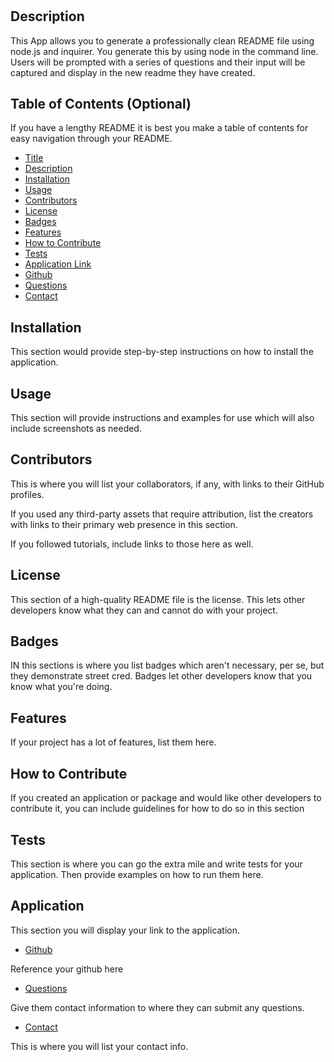 # <Your-Project-Title>

## Description

This App allows you to generate a professionally clean README file using node.js and inquirer. You generate this by using node in the command line. Users will be prompted with a series of questions and their input will be captured and display in the new readme they have created.

## Table of Contents (Optional)

 If you have a lengthy README it is best you make a table of contents for easy navigation through your README.


- [Title](#title)
- [Description](#description)
- [Installation](#installation)
- [Usage](#usage)
- [Contributors](#contributors)
- [License](#license)
- [Badges](#badges)
- [Features](#features)
- [How to Contribute](#howtocontribute)
- [Tests](#tests)
- [Application Link](#applink)
- [Github](#Github)
- [Questions](#questions)
- [Contact](#contact)



## Installation

This section would provide step-by-step instructions on how to install the application.

## Usage

This section will provide instructions and examples for use which will also include screenshots as needed.

## Contributors

This is where you will list your collaborators, if any, with links to their GitHub profiles.

If you used any third-party assets that require attribution, list the creators with links to their primary web presence in this section.

If you followed tutorials, include links to those here as well.

## License

This section of a high-quality README file is the license. This lets other developers know what they can and cannot do with your project.

## Badges

IN this sections is where you list badges which aren't necessary, per se, but they demonstrate street cred. Badges let other developers know that you know what you're doing.

## Features

If your project has a lot of features, list them here.

## How to Contribute

If you created an application or package and would like other developers to contribute it, you can include guidelines for how to do so in this section

## Tests

This section is where you can go the extra mile and write tests for your application. Then provide examples on how to run them here.

## Application

This section you will display your link to the application.

- [Github](#Github)

Reference your github here

- [Questions](#questions)

Give them contact information to where they can submit any questions.

- [Contact](#contact)

This is where you will list your contact info.
